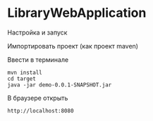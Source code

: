 # LibraryWebApplication

Настройка и запуск

Импортировать проект (как проект maven)

Ввести в терминале
```
mvn install
cd target
java -jar demo-0.0.1-SNAPSHOT.jar
```
В браузере открыть
```
http://localhost:8080
```
